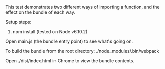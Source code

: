 This test demonstrates two different ways of importing a function, and the effect
on the bundle of each way.

Setup steps:
1. npm install (tested on Node v6.10.2)

Open main.js (the bundle entry point) to see what's going on.

To build the bundle from the root directory:
./node_modules/.bin/webpack

Open ./dist/index.html in Chrome to view the bundle contents.
